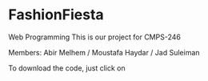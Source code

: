 # FashionFiesta
Web Programming
This is our project for CMPS-246

Members: Abir Melhem / Moustafa Haydar / Jad Suleiman

To download the code, just click on 
